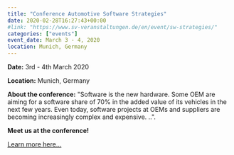 ```yaml
---
title: "Conference Automotive Software Strategies"
date: 2020-02-28T16:27:43+00:00
#link: "https://www.sv-veranstaltungen.de/en/event/sw-strategies/"
categories: ["events"]
event_date: March 3 - 4, 2020
location: Munich, Germany
---
```


**Date:** 3rd - 4th March 2020

**Location:** Munich, Germany

**About the conference:** "Software is the new hardware. Some OEM are aiming for a software share of 70% in the added value of its vehicles in the next few years. Even today, software projects at OEMs and suppliers are becoming increasingly complex and expensive. ..".

**Meet us at the conference!**

<!-- more -->

[Learn more here...](https://www.sv-veranstaltungen.de/en/event/sw-strategies/)
